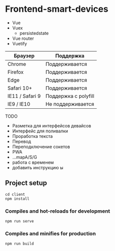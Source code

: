 # Frontend-smart-devices

* Vue
* Vuex
    * persistedstate
* Vue router
* Vuetify

| Браузер         | Поддержка            |
|-----------------|----------------------|
| Chrome          | Поддерживается       |
| Firefox         | Поддерживается       |
| Edge            | Поддерживается       |
| Safari 10+      | Поддерживается       |
| IE11 / Safari 9 | Поддержка с polyfill |
| IE9 / IE10      | Не поддерживается    |

TODO
* Разметка для интерфейсов девайсов
* Интерфейс для поливалки
* Проработка текста 
* Перевод
* Переподключение сокетов
* PWA
* ...mapA/S/G
* работа с временем
* добавить инструкцию ы

## Project setup
```
cd client
npm install
```

### Compiles and hot-reloads for development
```
npm run serve
```

### Compiles and minifies for production
```
npm run build
```
